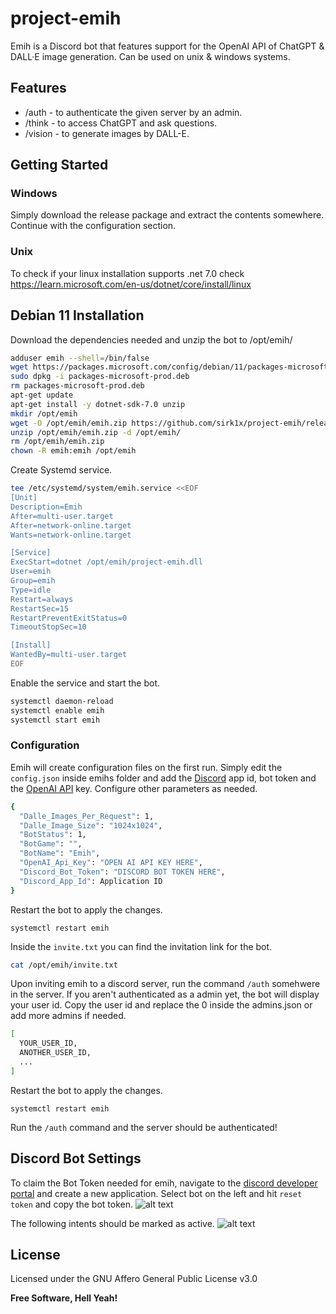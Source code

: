 # project-emih
Emih is a Discord bot that features support for the OpenAI API of ChatGPT &amp; DALL·E image generation. Can be used on unix & windows systems.


## Features

- /auth - to authenticate the given server by an admin.
- /think - to access ChatGPT and ask questions.
- /vision - to generate images by DALL-E.


## Getting Started
### Windows
Simply download the release package and extract the contents somewhere. Continue with the configuration section.
### Unix
To check if your linux installation supports .net 7.0 check https://learn.microsoft.com/en-us/dotnet/core/install/linux

## Debian 11 Installation
Download the dependencies needed and unzip the bot to /opt/emih/
```sh
adduser emih --shell=/bin/false 
wget https://packages.microsoft.com/config/debian/11/packages-microsoft-prod.deb -O packages-microsoft-prod.deb
sudo dpkg -i packages-microsoft-prod.deb
rm packages-microsoft-prod.deb
apt-get update
apt-get install -y dotnet-sdk-7.0 unzip
mkdir /opt/emih
wget -O /opt/emih/emih.zip https://github.com/sirk1x/project-emih/releases/download/release/emih.zip
unzip /opt/emih/emih.zip -d /opt/emih/
rm /opt/emih/emih.zip
chown -R emih:emih /opt/emih
```
Create Systemd service.
```sh
tee /etc/systemd/system/emih.service <<EOF
[Unit]
Description=Emih
After=multi-user.target
After=network-online.target
Wants=network-online.target

[Service]
ExecStart=dotnet /opt/emih/project-emih.dll
User=emih
Group=emih
Type=idle
Restart=always
RestartSec=15
RestartPreventExitStatus=0
TimeoutStopSec=10

[Install]
WantedBy=multi-user.target
EOF
```
Enable the service and start the bot.
```sh
systemctl daemon-reload
systemctl enable emih
systemctl start emih

```
### Configuration
Emih will create configuration files on the first run. 
Simply edit the ```config.json``` inside emihs folder and add the [Discord](https://discord.com/developers/applications) app id, bot token and the [OpenAI API](https://platform.openai.com/account/api-keys) key. 
Configure other parameters as needed.
```sh
{
  "Dalle_Images_Per_Request": 1,
  "Dalle_Image_Size": "1024x1024",
  "BotStatus": 1,
  "BotGame": "",
  "BotName": "Emih",
  "OpenAI_Api_Key": "OPEN AI API KEY HERE",
  "Discord_Bot_Token": "DISCORD BOT TOKEN HERE",
  "Discord_App_Id": Application ID
}
```
Restart the bot to apply the changes. 
```
systemctl restart emih
```
Inside the ```invite.txt``` you can find the invitation link for the bot.
```sh
cat /opt/emih/invite.txt
```
Upon inviting emih to a discord server, run the command ```/auth``` somehwere in the server. 
If you aren't authenticated as a admin yet, the bot will display your user id. 
Copy the user id and replace the 0 inside the admins.json or add more admins if needed.
```sh
[
  YOUR_USER_ID,
  ANOTHER_USER_ID,
  ...
]
```
Restart the bot to apply the changes. 
```
systemctl restart emih
```
Run the ```/auth``` command and the server should be authenticated!

## Discord Bot Settings
To claim the Bot Token needed for emih, navigate to the [discord developer portal](https://discord.com/developers/applications) and create a new application. 
Select bot on the left and hit ```reset token``` and copy the bot token.
![alt text](https://www.traumabande.de/github/token.png "Default Text")

The following intents should be marked as active.
![alt text](https://www.traumabande.de/github/intents.png "Default Text")

## License

Licensed under the GNU Affero General Public License v3.0

**Free Software, Hell Yeah!**
